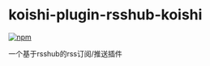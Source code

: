 # koishi-plugin-rsshub-koishi

[![npm](https://img.shields.io/npm/v/koishi-plugin-rsshub-koishi?style=flat-square)](https://www.npmjs.com/package/koishi-plugin-rsshub-koishi)

一个基于rsshub的rss订阅/推送插件
